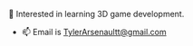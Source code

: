 🌱 Interested in learning 3D game development.

- 📫 Email is TylerArsenaultt@gmail.com

<!---
VirtualLime/VirtualLime is a ✨ special ✨ repository because its `README.md` (this file) appears on your GitHub profile.
You can click the Preview link to take a look at your changes.
--->
